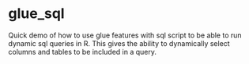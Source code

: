 # glue_sql
Quick demo of how to use glue features with sql script to be able to run dynamic sql queries in R.  This gives the ability to dynamically select columns and tables to be included in a query.  
